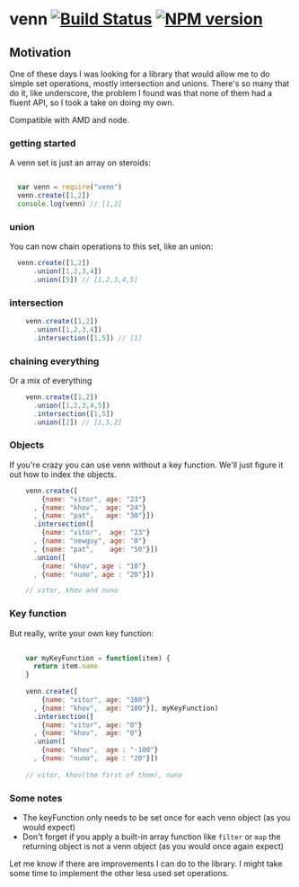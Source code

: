 # venn [![Build Status](https://travis-ci.org/bitoiu/venn.png)](https://travis-ci.org/bitoiu/venn) [![NPM version](https://badge.fury.io/js/venn.png)](http://badge.fury.io/js/venn)

## Motivation

One of these days I was looking for a library that would allow me to do simple set operations, mostly intersection and unions. There's so many that do it, like underscore, the problem I found was that none of them had a fluent API, so I took a take on doing my own.

Compatible with AMD and node.

### getting started 

A venn set is just an array on steroids:

```javascript

  var venn = require("venn")
  venn.create([1,2])   
  console.log(venn) // [1,2]

```

### union

You can now chain operations to this set, like an union:

```javascript
  venn.create([1,2])
      .union([1,2,3,4])
      .union([5]) // [1,2,3,4,5]  
```

### intersection


```javascript
    venn.create([1,2])
      .union([1,2,3,4]) 
      .intersection([1,5]) // [1]
```

### chaining everything

Or a mix of everything

```javascript
    venn.create([1,2])
      .union([1,2,3,4,5]) 
      .intersection([1,5])
      .union([2]) // [1,5,2]      
```

### Objects

If you're crazy you can use venn without a key function. We'll just figure it out how to index the objects.

```javascript
    venn.create([
        {name: "vitor", age: "23"}
      , {name: "khov",  age: "24"}
      , {name: "pat",   age: "30"}])
      .intersection([
        {name: "vitor",  age: "23"}
      , {name: "newguy", age: "0"}
      , {name: "pat",    age: "50"}])
      .union([
        {name: "khov", age : "10"}
      , {name: "nuno", age : "20"}]) 

    // vitor, khov and nuno
```

### Key function

But really, write your own key function:

```javascript
  
    var myKeyFunction = function(item) {
      return item.name
    }
    
    venn.create([
        {name: "vitor", age: "100"}
      , {name: "khov",  age: "100"}], myKeyFunction)
      .intersection([
        {name: "vitor", age: "0"}
      , {name: "khov",  age: "0"}
      .union([
        {name: "khov",  age : "-100"}
      , {name: "nuno",  age : "20"}]) 
   
    // vitor, khov(the first of them), nuno
```

### Some notes

* The keyFunction only needs to be set once for each venn object (as you would expect)
* Don't forget if you apply a built-in array function like `filter` or `map` the returning object is not a venn object (as you would once again expect)

Let me know if there are improvements I can do to the library. I might take some time to implement the other less used set operations.

